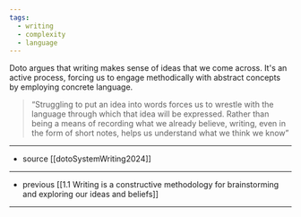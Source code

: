 ```yaml
---
tags:
  - writing
  - complexity
  - language
---
```

Doto argues that writing makes sense of ideas that we come across. It's an active process, forcing us to engage methodically with abstract concepts by employing concrete language.

> “Struggling to put an idea into words forces us to wrestle with the language through which that idea will be expressed. Rather than being a means of recording what we already believe, writing, even in the form of short notes, helps us understand what we think we know”

---

- source [[dotoSystemWriting2024]]

---

- previous [[1.1 Writing is a constructive methodology for brainstorming and exploring our ideas and beliefs]]

---
